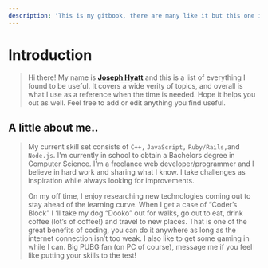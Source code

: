 ```yaml
---
description: 'This is my gitbook, there are many like it but this one is mine.'
---
```


# Introduction

> Hi there! My name is [**Joseph Hyatt**](https://www.josephhyatt.com) and this is a list of everything I found to be useful. It covers a wide verity of topics, and overall is what I use as a reference when the time is needed. Hope it helps you out as well. Feel free to add or edit anything you find useful.

## A little about me..

> My current skill set consists of `C++,` `JavaScript,` `Ruby/Rails,`and `Node.js`. I'm currently in school to obtain a Bachelors  degree in Computer Science.  I'm a freelance web developer/programmer and I believe in hard work and sharing what I know. I take challenges as inspiration while always looking for improvements.
>
> On my off time, I enjoy researching new technologies coming out to stay ahead of the learning curve.  When I get a case of “Coder’s Block” I ‘ll take my dog “Dooko” out for walks, go out to eat, drink coffee \(lot’s of coffee!\) and travel to new places.  That is one of the great benefits of coding, you can do it anywhere as long as the internet connection isn’t too weak.  I also like to get some gaming in while I can. Big PUBG fan \(on PC of course\), message me if you feel like putting your skills to the test!

